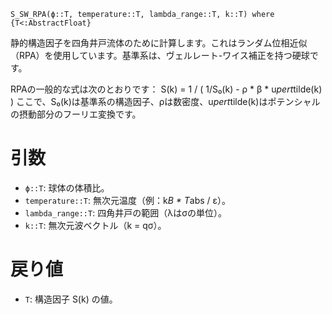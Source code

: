 ```
S_SW_RPA(ϕ::T, temperature::T, lambda_range::T, k::T) where {T<:AbstractFloat}
```

静的構造因子を四角井戸流体のために計算します。これはランダム位相近似（RPA）を使用しています。基準系は、ヴェルレート-ワイス補正を持つ硬球です。

RPAの一般的な式は次のとおりです： S(k) = 1 / ( 1/S₀(k) - ρ * β * u*pert*tilde(k) ) ここで、S₀(k)は基準系の構造因子、ρは数密度、u*pert*tilde(k)はポテンシャルの摂動部分のフーリエ変換です。

# 引数

  * `ϕ::T`: 球体の体積比。
  * `temperature::T`: 無次元温度（例：k*B * T*abs / ε）。
  * `lambda_range::T`: 四角井戸の範囲（λはσの単位）。
  * `k::T`: 無次元波ベクトル（k = qσ）。

# 戻り値

  * `T`: 構造因子 S(k) の値。

```
